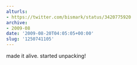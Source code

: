```yaml
---
alturls:
- https://twitter.com/bismark/status/3420775920
archive:
- 2009-08
date: '2009-08-20T04:05:05+00:00'
slug: '1250741105'
---
```


made it alive. started unpacking!

